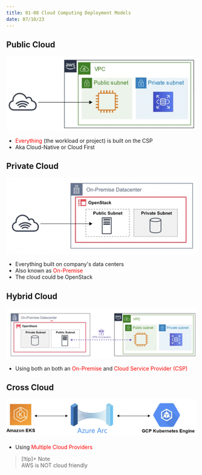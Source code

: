 ```yaml
---
title: 01-08 Cloud Computing Deployment Models
date: 07/10/23
---
```


## Public Cloud

![500](../../images/1%20Computing/1-8%20Cloud%20Computing%20Deployment%20Models/Public_Cloud.png)

* <span style="color:#ff0000">Everything</span> <span style="color:#ff0000"></span> (the workload or project) is built on the CSP
* Aka Cloud-Native or Cloud First

## Private Cloud

![500](../../images/1%20Computing/1-8%20Cloud%20Computing%20Deployment%20Models/Private_Cloud.png)

* Everything built on company's data centers
* Also known as <span style="color:#ff0000">On-Premise</span> 
* The cloud could be OpenStack

## Hybrid Cloud

![700](../../images/1%20Computing/1-8%20Cloud%20Computing%20Deployment%20Models/Hybrid_Cloud.png)

* Using both an both an <span style="color:#ff0000">On-Premise</span> and <span style="color:#ff0000">Cloud Service Provider (CSP)</span>

## Cross Cloud

![images/1 Computing/1-8 Cloud Computing Deployment Models/Cross_Cloud.png](../../images/1%20Computing/1-8%20Cloud%20Computing%20Deployment%20Models/Cross_Cloud.png)

* Using <span style="color:#ff0000">Multiple Cloud Providers</span> 

 > 
 > \[!tip\]+  Note  
 > AWS is NOT cloud friendly
